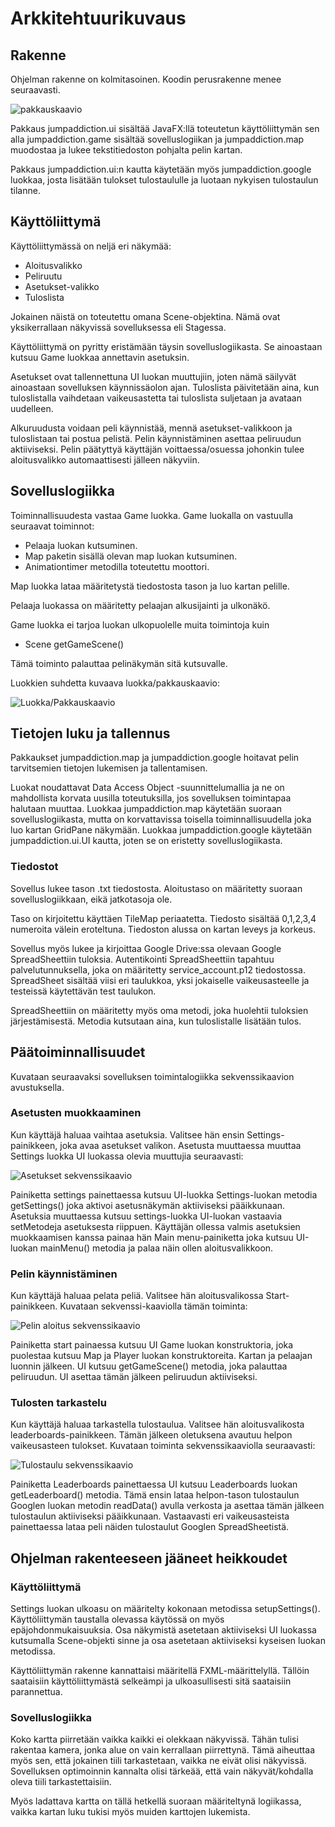 # Arkkitehtuurikuvaus

## Rakenne

Ohjelman rakenne on kolmitasoinen. Koodin perusrakenne menee seuraavasti.

![pakkauskaavio](/dokumentaatio/kuvat/pakkauskaavio.png)

Pakkaus jumpaddiction.ui sisältää JavaFX:llä toteutetun käyttöliittymän sen alla jumpaddiction.game sisältää sovelluslogiikan ja jumpaddiction.map muodostaa ja lukee tekstitiedoston pohjalta pelin kartan.

Pakkaus jumpaddiction.ui:n kautta käytetään myös jumpaddiction.google luokkaa, josta lisätään tulokset tulostaululle ja luotaan nykyisen tulostaulun tilanne.  



## Käyttöliittymä

Käyttöliittymässä on neljä eri näkymää:

- Aloitusvalikko
- Peliruutu
- Asetukset-valikko
- Tuloslista

Jokainen näistä on toteutettu omana Scene-objektina. Nämä ovat yksikerrallaan näkyvissä sovelluksessa eli Stagessa. 

Käyttöliittymä on pyritty eristämään täysin sovelluslogiikasta. Se ainoastaan kutsuu Game luokkaa annettavin asetuksin.

Asetukset ovat tallennettuna UI luokan muuttujiin, joten nämä säilyvät ainoastaan sovelluksen käynnissäolon ajan. Tuloslista päivitetään aina, kun tuloslistalla vaihdetaan vaikeusastetta tai tuloslista suljetaan ja avataan uudelleen. 

Alkuruudusta voidaan peli käynnistää, mennä asetukset-valikkoon ja tuloslistaan tai postua pelistä. Pelin käynnistäminen asettaa peliruudun aktiiviseksi. Pelin päätyttyä käyttäjän voittaessa/osuessa johonkin tulee aloitusvalikko automaattisesti jälleen näkyviin.

## Sovelluslogiikka

Toiminnallisuudesta vastaa Game luokka. Game luokalla on vastuulla seuraavat toiminnot:

- Pelaaja luokan kutsuminen. 
- Map paketin sisällä olevan map luokan kutsuminen.
- Animationtimer metodilla toteutettu moottori. 

Map luokka lataa määritetystä tiedostosta tason ja luo kartan pelille. 

Pelaaja luokassa on määritetty pelaajan alkusijainti ja ulkonäkö. 

Game luokka ei tarjoa luokan ulkopuolelle muita toimintoja kuin

- Scene getGameScene()

Tämä toiminto palauttaa pelinäkymän sitä kutsuvalle.

Luokkien suhdetta kuvaava luokka/pakkauskaavio:

![Luokka/Pakkauskaavio](/dokumentaatio/kuvat/luokka_pakkauskaavio.png)

## Tietojen luku ja tallennus

Pakkaukset jumpaddiction.map ja jumpaddiction.google hoitavat pelin tarvitsemien tietojen lukemisen ja tallentamisen. 

Luokat noudattavat Data Access Object -suunnittelumallia ja ne on mahdollista korvata uusilla toteutuksilla, jos sovelluksen toimintapaa halutaan muuttaa. Luokkaa jumpaddiction.map käytetään suoraan sovelluslogiikasta, mutta on korvattavissa toisella toiminnallisuudella joka luo kartan GridPane näkymään. Luokkaa jumpaddiction.google käytetään jumpaddiction.ui.UI kautta, joten se on eristetty sovelluslogiikasta.

### Tiedostot

Sovellus lukee tason .txt tiedostosta. Aloitustaso on määritetty suoraan sovelluslogiikkaan, eikä jatkotasoja ole. 

Taso on kirjoitettu käyttäen TileMap periaatetta. Tiedosto sisältää 0,1,2,3,4 numeroita välein eroteltuna. Tiedoston alussa on kartan leveys ja korkeus. 

Sovellus myös lukee ja kirjoittaa Google Drive:ssa olevaan Google SpreadSheettiin tuloksia. Autentikointi SpreadSheettiin tapahtuu palvelutunnuksella, joka on määritetty service_account.p12 tiedostossa. SpreadSheet sisältää viisi eri taulukkoa, yksi jokaiselle vaikeusasteelle ja testeissä käytettävän test taulukon. 

SpreadSheettiin on määritetty myös oma metodi, joka huolehtii tuloksien järjestämisestä. Metodia kutsutaan aina, kun tuloslistalle lisätään tulos.

## Päätoiminnallisuudet

Kuvataan seuraavaksi sovelluksen toimintalogiikka sekvenssikaavion avustuksella.

### Asetusten muokkaaminen

Kun käyttäjä haluaa vaihtaa asetuksia. Valitsee hän ensin Settings-painikkeen, joka avaa asetukset valikon. Asetusta muuttaessa muuttaa Settings luokka UI luokassa olevia muuttujia seuraavasti:

![Asetukset sekvenssikaavio](/dokumentaatio/kuvat/asetukset_sekvenssi.png)

Painiketta settings painettaessa kutsuu UI-luokka Settings-luokan metodia getSettings() joka aktivoi asetusnäkymän aktiiviseksi pääikkunaan. Asetuksia muuttaessa kutsuu settings-luokka UI-luokan vastaavia setMetodeja asetuksesta riippuen. Käyttäjän ollessa valmis asetuksien muokkaamisen kanssa painaa hän Main menu-painiketta joka kutsuu UI-luokan mainMenu() metodia ja palaa näin ollen aloitusvalikkoon.

### Pelin käynnistäminen

Kun käyttäjä haluaa pelata peliä. Valitsee hän aloitusvalikossa Start-painikkeen. Kuvataan sekvenssi-kaaviolla tämän toiminta:

![Pelin aloitus sekvenssikaavio](/dokumentaatio/kuvat/pelin_aloitus_sekvenssi.png)

Painiketta start painaessa kutsuu UI Game luokan konstruktoria, joka puolestaa kutsuu Map ja Player luokan konstruktoreita. Kartan ja pelaajan luonnin jälkeen. UI kutsuu getGameScene() metodia, joka palauttaa peliruudun. UI asettaa tämän jälkeen peliruudun aktiiviseksi. 

### Tulosten tarkastelu

Kun käyttäjä haluaa tarkastella tulostaulua. Valitsee hän aloitusvalikosta leaderboards-painikkeen. Tämän jälkeen oletuksena avautuu helpon vaikeusasteen tulokset. Kuvataan toiminta sekvenssikaaviolla seuraavasti:

![Tulostaulu sekvenssikaavio](/dokumentaatio/kuvat/tulostaulu_sekvenssi.png)

Painiketta Leaderboards painettaessa UI kutsuu Leaderboards luokan getLeaderboard() metodia. Tämä ensin lataa helpon-tason tulostaulun Googlen luokan metodin readData() avulla verkosta ja asettaa tämän jälkeen tulostaulun aktiiviseksi pääikkunaan. Vastaavasti eri vaikeusasteista painettaessa lataa peli näiden tulostaulut Googlen SpreadSheetistä.

## Ohjelman rakenteeseen jääneet heikkoudet

### Käyttöliittymä

Settings luokan ulkoasu on määritelty kokonaan metodissa setupSettings(). Käyttöliittymän taustalla olevassa käytössä on myös epäjohdonmukaisuuksia. Osa näkymistä asetetaan aktiiviseksi UI luokassa kutsumalla Scene-objekti sinne ja osa asetetaan aktiiviseksi kyseisen luokan metodissa. 

Käyttöliittymän rakenne kannattaisi määritellä FXML-määrittelyllä. Tällöin saataisiin käyttöliittymästä selkeämpi ja ulkoasullisesti sitä saataisiin parannettua. 

### Sovelluslogiikka

Koko kartta piirretään vaikka kaikki ei olekkaan näkyvissä. Tähän tulisi rakentaa kamera, jonka alue on vain kerrallaan piirrettynä. Tämä aiheuttaa myös sen, että jokainen tiili tarkastetaan, vaikka ne eivät olisi näkyvissä. Sovelluksen optimoinnin kannalta olisi tärkeää, että vain näkyvät/kohdalla oleva tiili tarkastettaisiin. 

Myös ladattava kartta on tällä hetkellä suoraan määriteltynä logiikassa, vaikka kartan luku tukisi myös muiden karttojen lukemista.

  

